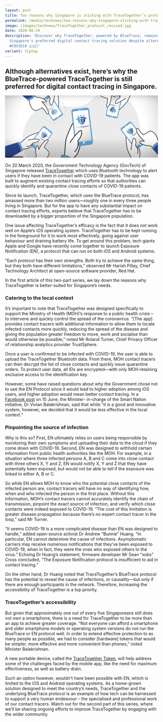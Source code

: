 ```yaml
---
layout: post
title: Two reasons why Singapore is sticking with TraceTogether’s protocol
permalink: /media/technews/two-reasons-why-singapore-sticking-with-tracetogether-protocol/
image: /images/technews/TraceTogether_protocol_resized.jpg
date: 2020-06-29
description: "Discover why TraceTogether, powered by BlueTrace, remains
  Singapore's preferred digital contact tracing solution despite alternatives.
  #COVID19 🇸🇬🔵"
variant: tiptap
---
```

Although alternatives exist, here’s why the BlueTrace-powered TraceTogether is still preferred for digital contact tracing in Singapore.
---

![ttmasthead](/images/technews/two-reasons-singapore-sticking-with-tt1.png)

On 20 March 2020, the Government Technology Agency (GovTech) of Singapore released [TraceTogether](https://www.tracetogether.gov.sg/) which uses Bluetooth technology to alert users if they have been in contact with COVID-19 patients. The app was built to augment existing contact tracing efforts so that authorities can quickly identify and quarantine close contacts of COVID-19 patients.

Since its launch, TraceTogether, which uses the BlueTrace protocol, has amassed more than two million users—roughly one in every three people living in Singapore. But for the app to have any substantial impact on contact tracing efforts, experts believe that TraceTogether has to be downloaded by a bigger proportion of the Singapore population. 

One issue affecting TraceTogether’s efficacy is the fact that it does not work well on Apple’s iOS operating system. TraceTogether has to be kept running in the foreground for it to work most effectively, going against user behaviour and draining battery life. To get around this problem, tech giants Apple and Google have recently come together to launch Exposure Notification (EN), a protocol that can run on both iOS and Android systems. 

“Each protocol has their own strengths. Both try to achieve the same thing, but they both have different limitations,” observed Mr Harish Pillay, Chief Technology Architect at open-source software provider, Red Hat. 

In the first article of this two-part series, we lay down the reasons why TraceTogether is better-suited for Singapore’s needs. 

### **Catering to the local context**

It’s important to note that TraceTogether was designed specifically to support the Ministry of Health (MOH)’s response to a public health crisis – to intervene and quickly control the spread of the coronavirus. “[The app] provides contact tracers with additional information to allow them to locate infected contacts more quickly, reducing the spread of the disease and giving the population greater freedom to move, work and socialise than would otherwise be possible,” noted Mr Roland Turner, Chief Privacy Officer of relationship analytics provider TrustSphere. 

Once a user is confirmed to be infected with COVID-19, the user is able to upload the TraceTogether Bluetooth data. From there, MOH contact tracers can then decrypt the list of close contacts and quickly issue quarantine orders. To protect user data, all IDs are encrypted—with only MOH retaining exclusive access to the identification key. 

However, some have raised questions about why the Government chose not to use the EN Protocol since it would lead to higher adoption among iOS users, and higher adoption would mean better contact tracing. In a [Facebook post](https://www.facebook.com/Vivian.Balakrishnan.Sg/posts/10156889801466207) on 15 June, the Minister- in-charge of the Smart Nation initiative, Dr Vivian Balakrishnan,  said that while “it is a good and innovative system, however, we decided that it would be less effective in the local context.” 

### **Pinpointing the source of infection**

Why is this so? First, EN ultimately relies on users being responsible by monitoring their own symptoms and uploading their data to the cloud if they come down with COVID-19. Second, EN was designed to withhold certain information from public health authorities like the MOH. For example, in a situation where three infected persons A, B and C come into close contact with three others X, Y and Z, EN would notify X, Y and Z that they have potentially been exposed, but would not be able to tell if the exposure was linked to either A, B or C. 

So while EN allows MOH to know who the potential close contacts of the infected person are, contact tracers will have no way of identifying how, when and who infected the person in the first place. Without this information, MOH’s contact tracers cannot accurately identify the chain of transmission, pinpoint the exact source of infection, and verify which close contacts were indeed exposed to COVID-19. “The cost of this limitation is greater disease propagation because there’s no expert contact tracer in the loop,” said Mr Turner. 

“It seems COVID-19 is a more complicated disease than EN was designed to handle,” added open-source activist Dr Andrew “Bunnie” Huang. “In particular, EN cannot determine the cause of infections. Asymptomatic carriers may receive numerous notifications that they’ve been exposed to COVID-19, when in fact, they were the ones who exposed others to the virus.” Echoing Dr Huang’s statement, firmware developer Mr Sean “xobs” Cross concluded, “The Exposure Notification protocol is insufficient to aid in contact tracing.” 

On the other hand, Dr Huang noted that TraceTogether’s BlueTrace protocol has the potential to reveal the cause of infections, or causality—but only if there are enough participants in the network. Therefore, increasing the accessibility of TraceTogether is a top priority. 

### **TraceTogether’s accessibility**

But given that approximately one out of every five Singaporeans still does not own a smartphone, there is a need for TraceTogether to be more than an app to achieve greater coverage. “Not everyone can afford a smartphone and older smartphone models or operating system versions do not run the BlueTrace or EN protocol well. In order to extend effective protection to as many people as possible, we had to consider [hardware] tokens that would be simpler, more effective and more convenient than phones,” noted Minister Balakrishnan. 

A new portable device, called the [TraceTogether Token](https://www.tech.gov.sg/media/media-releases/2020-06-16-tracetogether-token-media-statement), will help address some of the challenges faced by the mobile app, like the need for maximum effectiveness, as well as battery drain. 

Such an option however, wouldn’t have been possible with EN, which is limited to the iOS and Android operating systems. As a home-grown solution designed to meet the country’s needs, TraceTogether and the underlying BlueTrace protocol is an example of how tech can be harnessed to support a very human endeavour – the specialised and professional work of our contact tracers. Watch out for the second part of this series, where we’ll be sharing ongoing efforts to improve TraceTogether by engaging with the wider community.